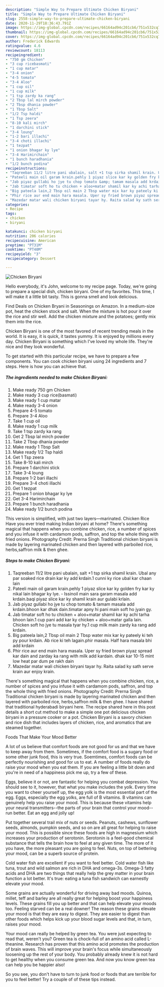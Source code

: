 ```yaml
---
description: "Simple Way to Prepare Ultimate Chicken Biryani"
title: "Simple Way to Prepare Ultimate Chicken Biryani"
slug: 2558-simple-way-to-prepare-ultimate-chicken-biryani
date: 2020-11-29T18:36:43.791Z
image: https://img-global.cpcdn.com/recipes/66164ad94c201cb6/751x532cq70/chicken-biryani-recipe-main-photo.jpg
thumbnail: https://img-global.cpcdn.com/recipes/66164ad94c201cb6/751x532cq70/chicken-biryani-recipe-main-photo.jpg
cover: https://img-global.cpcdn.com/recipes/66164ad94c201cb6/751x532cq70/chicken-biryani-recipe-main-photo.jpg
author: Frederick Edwards
ratingvalue: 4.6
reviewcount: 18113
recipeingredient:
- "750 gm Chicken"
- "3 cup ricebasmati"
- "1 cup matar"
- "3-4 onion"
- "4-5 tomato"
- "3-4 Aloo"
- "1 cup oil"
- "1 cup milk"
- "1 tsp zardy ka rang"
- "2 Tbsp lal mirch powder"
- "2 Tbsp dhania powder"
- "1 Tbsp Salt"
- "1/2 Tsp haldi"
- "1 Tsp zeera"
- "8-10 kali mirch"
- "1 darchini stick"
- "3-4 loung"
- "1-2 bari illachi"
- "3-4 choti illachi"
- "1 tezpat"
- "1 onion bhagar ky lye"
- "3-4 Harimirchain"
- "1 bunch haradhania"
- "1/2 bunch podina"
recipeinstructions:
- "Taqreeban 11/2 litre pani ubalain, salt +1 tsp sirka shamil krain. Ubal any par soaked rice drain kar ky add krdain.1 cunni ky rice ubal kar chaan lain"
- "Pateeli main oil garam krain.pehly 1 piyaz slice kar ky golden fry kar ky nikal lain bhagar ky lye. Issinoil main sara garam masala add krdain.baqi piyaz slice kar ky shamil krain aur gulabi krlain."
- "Jab piyaz gullabi ho jye tu chop tomato &amp; tamam masala add krdain.bhoon kar dhak dain.timatar apny hi pani main soft ho jyain gy."
- "Jab timatar soft ho tu chicken + aloo+matar shamil kar ky achi tarha bhoon lain.1 cup pani add kar ky chicken + aloo+matar galla lain. Chicken soft ho jye tu masala tyar hy.1 cup milk main zardy ka rang add krdain."
- "Big pateela lain,2 Tbsp oil main 2 Tbsp water mix kar ky pateely ki teh py pour krdain. Ab rice ki teh lagain.phir masala. Half hara masala bhi add krdain"
- "Phir rice aur end main hara masala. Uper sy fried brown piyaz spread kar dain and zarday ka rang with milk add kardain. dhak kar 10-15 mint low heat par dum pe rakh dain"
- "Mazedar matar wali chicken biryani tayar hy. Raita salad ky sath serve krain aur enjoy krain."
categories:
- Recipe
tags:
- chicken
- biryani

katakunci: chicken biryani 
nutrition: 206 calories
recipecuisine: American
preptime: "PT31M"
cooktime: "PT40M"
recipeyield: "3"
recipecategory: Dessert

---
```



![Chicken Biryani](https://img-global.cpcdn.com/recipes/66164ad94c201cb6/751x532cq70/chicken-biryani-recipe-main-photo.jpg)

Hello everybody, it's John, welcome to my recipe page. Today, we're going to prepare a special dish, chicken biryani. One of my favorites. This time, I will make it a little bit tasty. This is gonna smell and look delicious.

Find Deals on Chicken Bryani in Seasonings on Amazon. In a medium-size pot, heat the chicken stock and salt. When the mixture is hot pour it over the rice and stir well. Add the chicken mixture and the potatoes; gently mix them into the rice.

Chicken Biryani is one of the most favored of recent trending meals in the world. It is easy, it is quick, it tastes yummy. It is enjoyed by millions every day. Chicken Biryani is something which I've loved my whole life. They're nice and they look wonderful.


To get started with this particular recipe, we have to prepare a few components. You can cook chicken biryani using 24 ingredients and 7 steps. Here is how you can achieve that.

<!--inarticleads1-->

##### The ingredients needed to make Chicken Biryani:

1. Make ready 750 gm Chicken
1. Make ready 3 cup rice(basmati)
1. Make ready 1 cup matar
1. Make ready 3-4 onion
1. Prepare 4-5 tomato
1. Prepare 3-4 Aloo
1. Take 1 cup oil
1. Make ready 1 cup milk
1. Take 1 tsp zardy ka rang
1. Get 2 Tbsp lal mirch powder
1. Take 2 Tbsp dhania powder
1. Make ready 1 Tbsp Salt
1. Make ready 1/2 Tsp haldi
1. Get 1 Tsp zeera
1. Take 8-10 kali mirch
1. Prepare 1 darchini stick
1. Take 3-4 loung
1. Prepare 1-2 bari illachi
1. Prepare 3-4 choti illachi
1. Get 1 tezpat
1. Prepare 1 onion bhagar ky lye
1. Get 3-4 Harimirchain
1. Prepare 1 bunch haradhania
1. Make ready 1/2 bunch podina


This version is simplified, with just two layers—marinated. Chicken Rice Have you ever tried making Indian biryani at home? There&#39;s something magical that happens when you combine chicken, rice, a number of spices and you infuse it with cardamom pods, saffron, and top the whole thing with fried onions. Photography Credit: Prerna Singh Traditional chicken biryani is made by layering marinated chicken and then layered with parboiled rice, herbs,saffron milk &amp; then ghee. 

<!--inarticleads2-->

##### Steps to make Chicken Biryani:

1. Taqreeban 11/2 litre pani ubalain, salt +1 tsp sirka shamil krain. Ubal any par soaked rice drain kar ky add krdain.1 cunni ky rice ubal kar chaan lain
1. Pateeli main oil garam krain.pehly 1 piyaz slice kar ky golden fry kar ky nikal lain bhagar ky lye. - Issinoil main sara garam masala add krdain.baqi piyaz slice kar ky shamil krain aur gulabi krlain.
1. Jab piyaz gullabi ho jye tu chop tomato &amp; tamam masala add krdain.bhoon kar dhak dain.timatar apny hi pani main soft ho jyain gy.
1. Jab timatar soft ho tu chicken + aloo+matar shamil kar ky achi tarha bhoon lain.1 cup pani add kar ky chicken + aloo+matar galla lain. Chicken soft ho jye tu masala tyar hy.1 cup milk main zardy ka rang add krdain.
1. Big pateela lain,2 Tbsp oil main 2 Tbsp water mix kar ky pateely ki teh py pour krdain. Ab rice ki teh lagain.phir masala. Half hara masala bhi add krdain
1. Phir rice aur end main hara masala. Uper sy fried brown piyaz spread kar dain and zarday ka rang with milk add kardain. dhak kar 10-15 mint low heat par dum pe rakh dain
1. Mazedar matar wali chicken biryani tayar hy. Raita salad ky sath serve krain aur enjoy krain.


There&#39;s something magical that happens when you combine chicken, rice, a number of spices and you infuse it with cardamom pods, saffron, and top the whole thing with fried onions. Photography Credit: Prerna Singh Traditional chicken biryani is made by layering marinated chicken and then layered with parboiled rice, herbs,saffron milk &amp; then ghee. I have shared that traditional hyderabadi biryani here. The recipe shared here in this post details a short cut method to make a simple one pot delicious chicken biryani in a pressure cooker or a pot. Chicken Biryani is a savory chicken and rice dish that includes layers of chicken, rice, and aromatics that are steamed together. 

Foods That Make Your Mood Better


A lot of us believe that comfort foods are not good for us and that we have to keep away from them. Sometimes, if the comfort food is a sugary food or some other junk food, this is very true. Soemtimes, comfort foods can be perfectly nourishing and good for us to eat. A number of foods really do raise your mood when you eat them. If you are feeling a little bit down and you're in need of a happiness pick me up, try a few of these.

Eggs, believe it or not, are fantastic for helping you combat depression. You should see to it, however, that what you make includes the yolk. Every time you want to cheer yourself up, the egg yolk is the most essential part of the egg. Eggs, especially the egg yolks, are full of B vitamins. B vitamins can genuinely help you raise your mood. This is because these vitamins help your neural transmitters--the parts of your brain that control your mood--run better. Eat an egg and jolly up!

Put together several trail mix of nuts or seeds. Peanuts, cashews, sunflower seeds, almonds, pumpkin seeds, and so on are all great for helping to raise your mood. This is possible since these foods are high in magnesium which increases your production of serotonin. Serotonin is a feel-good chemical substance that tells the brain how to feel at any given time. The more of it you have, the more pleasant you are going to feel. Nuts, on top of bettering your mood, can be a superb source of protein.

Cold water fish are excellent if you want to feel better. Cold water fish like tuna, trout and wild salmon are rich in DHA and omega-3s. Omega-3 fatty acids and DHA are two things that really help the grey matter in your brain function a lot better. It's true: eating a tuna fish sandwich can earnestly elevate your mood. 

Some grains are actually wonderful for driving away bad moods. Quinoa, millet, teff and barley are all really great for helping boost your happiness levels. These grains fill you up better and that can help elevate your moods too. Feeling starved can be a real downer! The reason these grains elevate your mood is that they are easy to digest. They are easier to digest than other foods which helps kick up your blood sugar levels and that, in turn, raises your mood.

Your mood can really be helped by green tea. You were just expecting to read that, weren't you? Green tea is chock-full of an amino acid called L-theanine. Research has proven that this amino acid promotes the production of brain waves. This will improve your brain's focus while simultaneously loosening up the rest of your body. You probably already knew it is not hard to get healthy when you consume green tea. And now you know green tea can help you be happier also!

So you see, you don't have to turn to junk food or foods that are terrible for you to feel better! Try  a  couple of  of  these  tips  instead.


